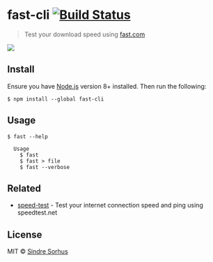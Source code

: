 # fast-cli [![Build Status](https://travis-ci.org/sindresorhus/fast-cli.svg?branch=master)](https://travis-ci.org/sindresorhus/fast-cli)

> Test your download speed using [fast.com](https://fast.com)

![](screenshot.gif)


## Install

Ensure you have [Node.js](https://nodejs.org) version 8+ installed. Then run the following:

```
$ npm install --global fast-cli
```


## Usage

```
$ fast --help

  Usage
    $ fast
    $ fast > file
    $ fast --verbose
```


## Related

- [speed-test](https://github.com/sindresorhus/speed-test) - Test your internet connection speed and ping using speedtest.net


## License

MIT © [Sindre Sorhus](https://sindresorhus.com)
